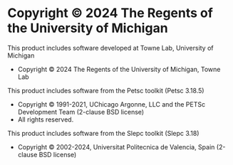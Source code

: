 
# Copyright © 2024 The Regents of the University of Michigan

This product includes software developed at Towne Lab, University of Michigan
* Copyright © 2024 The Regents of the University of Michigan, Towne Lab

This product includes software from the Petsc toolkit (Petsc 3.18.5)
* Copyright © 1991-2021, UChicago Argonne, LLC and the PETSc Development Team  (2-clause BSD license)
* All rights reserved.

This product includes software from the Slepc toolkit (Slepc 3.18)
* Copyright © 2002-2024, Universitat Politecnica de Valencia, Spain (2-clause BSD license)

